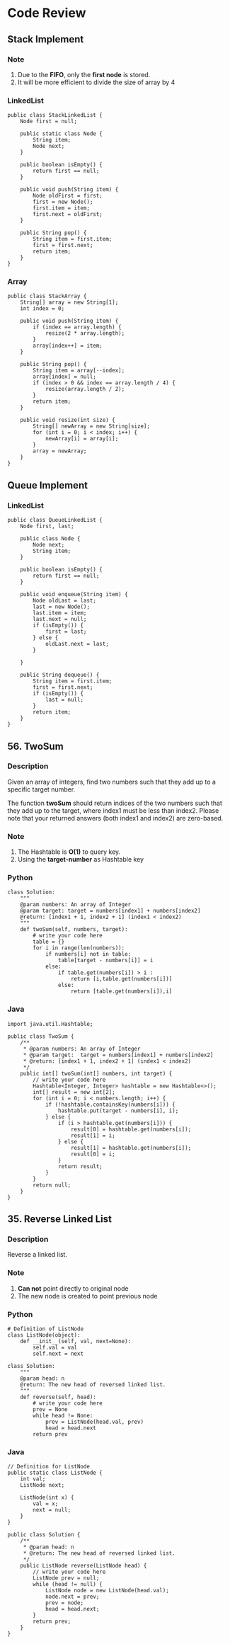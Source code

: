 # Code Review

## Stack Implement

### Note
1. Due to the **FIFO**, only the **first node** is stored.
2. It will be more efficient to divide the size of array by 4

### LinkedList
```+java
public class StackLinkedList {
    Node first = null;

    public static class Node {
        String item;
        Node next;
    }

    public boolean isEmpty() {
        return first == null;
    }

    public void push(String item) {
        Node oldFirst = first;
        first = new Node();
        first.item = item;
        first.next = oldFirst;
    }

    public String pop() {
        String item = first.item;
        first = first.next;
        return item;
    }
}
```

### Array
```+java
public class StackArray {
    String[] array = new String[1];
    int index = 0;

    public void push(String item) {
        if (index == array.length) {
            resize(2 * array.length);
        }
        array[index++] = item;
    }

    public String pop() {
        String item = array[--index];
        array[index] = null;
        if (index > 0 && index == array.length / 4) {
            resize(array.length / 2);
        }
        return item;
    }

    public void resize(int size) {
        String[] newArray = new String[size];
        for (int i = 0; i < index; i++) {
            newArray[i] = array[i];
        }
        array = newArray;
    }
}
```

## Queue Implement

### LinkedList
```+java
public class QueueLinkedList {
    Node first, last;

    public class Node {
        Node next;
        String item;
    }

    public boolean isEmpty() {
        return first == null;
    }

    public void enqueue(String item) {
        Node oldLast = last;
        last = new Node();
        last.item = item;
        last.next = null;
        if (isEmpty()) {
            first = last;
        } else {
            oldLast.next = last;
        }

    }

    public String dequeue() {
        String item = first.item;
        first = first.next;
        if (isEmpty()) {
            last = null;
        }
        return item;
    }
}

```

## 56. TwoSum

### Description

Given an array of integers, find two numbers such that they add up to a specific target number.

The function **twoSum** should return indices of the two numbers such that they add up to the target, where index1 must be less than index2. Please note that your returned answers (both index1 and index2) are zero-based.

### Note
1. The Hashtable is **O(1)** to query key.
2. Using the **target-number** as Hashtable key

### Python
```+python3
class Solution:
    """
    @param numbers: An array of Integer
    @param target: target = numbers[index1] + numbers[index2]
    @return: [index1 + 1, index2 + 1] (index1 < index2)
    """
    def twoSum(self, numbers, target):
        # write your code here
        table = {}
        for i in range(len(numbers)):
            if numbers[i] not in table:
                table[target - numbers[i]] = i
            else:
                if table.get(numbers[i]) > i :
                    return [i,table.get(numbers[i])]
                else:
                    return [table.get(numbers[i]),i]
```

### Java
```+Java
import java.util.Hashtable;

public class TwoSum {
    /**
     * @param numbers: An array of Integer
     * @param target:  target = numbers[index1] + numbers[index2]
     * @return: [index1 + 1, index2 + 1] (index1 < index2)
     */
    public int[] twoSum(int[] numbers, int target) {
        // write your code here
        Hashtable<Integer, Integer> hashtable = new Hashtable<>();
        int[] result = new int[2];
        for (int i = 0; i < numbers.length; i++) {
            if (!hashtable.containsKey(numbers[i])) {
                hashtable.put(target - numbers[i], i);
            } else {
                if (i > hashtable.get(numbers[i])) {
                    result[0] = hashtable.get(numbers[i]);
                    result[1] = i;
                } else {
                    result[1] = hashtable.get(numbers[i]);
                    result[0] = i;
                }
                return result;
            }
        }
        return null;
    }
}

```

## 35. Reverse Linked List 

### Description
Reverse a linked list.

### Note
1. **Can not** point directly to original node
2. The new node is created to point previous node

### Python
```+python3
# Definition of ListNode
class ListNode(object):
    def __init__(self, val, next=None):
        self.val = val
        self.next = next

class Solution:
    """
    @param head: n
    @return: The new head of reversed linked list.
    """
    def reverse(self, head):
        # write your code here
        prev = None
        while head != None:
            prev = ListNode(head.val, prev)
            head = head.next
        return prev
```

### Java
```+java
// Definition for ListNode
public static class ListNode {
    int val;
    ListNode next;

    ListNode(int x) {
        val = x;
        next = null;
    }
}

public class Solution {
    /**
     * @param head: n
     * @return: The new head of reversed linked list.
     */
    public ListNode reverse(ListNode head) {
        // write your code here
        ListNode prev = null;
        while (head != null) {
            ListNode node = new ListNode(head.val);
            node.next = prev;
            prev = node;
            head = head.next;
        }
        return prev;
    }
}
```
